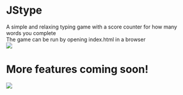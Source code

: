 # JStype
A simple and relaxing typing game with a score counter for how many words you complete  
The game can be run by opening index.html in a browser  
<img src="https://imgur.com/iLGGdDZ.jpg">
  
# More features coming soon!
<img src="https://imgur.com/7PJ7LAl.jpg">
